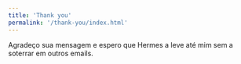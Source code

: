```yaml
---
title: 'Thank you'
permalink: '/thank-you/index.html'
---
```


Agradeço sua mensagem e espero que Hermes a leve até mim sem a soterrar em outros emails.
